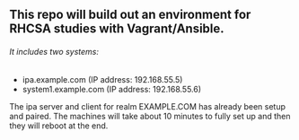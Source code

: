 ## This repo will build out an environment for RHCSA studies with Vagrant/Ansible.

###### It includes two systems:
- ipa.example.com (IP address: 192.168.55.5)
- system1.example.com (IP address: 192.168.55.6)

The ipa server and client for realm EXAMPLE.COM has already been setup and paired. The machines will take about 10 minutes to fully set up and then they will reboot at the end.

